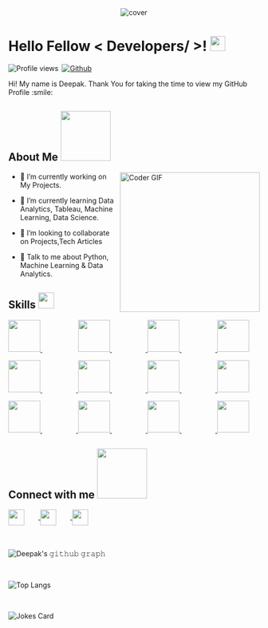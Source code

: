 <div align="center">
<img width="" height = "" src="https://miro.medium.com/max/1444/1*Z5-lWkyzcRB5ahgm9qyxvg.png" alt="cover" />
</div>

<h1> Hello Fellow < Developers/ >! <img src = "https://raw.githubusercontent.com/MartinHeinz/MartinHeinz/master/wave.gif" width = 30px> </h1>
<p align='center'>
</p>


![Profile views](https://page-views.glitch.me/badge?page_id=Deepak-porwal04)&ensp;[![Github](https://img.shields.io/github/followers/deepak-porwal04?label=Follow&style=social)](https://github.com/deepak-porwal04)

<div size='20px'> Hi! My name is Deepak. Thank You for taking the time to view my GitHub Profile :smile:
</div>

<h2> About Me <img src = "https://media0.giphy.com/media/KDDpcKigbfFpnejZs6/giphy.gif?cid=ecf05e47oy6f4zjs8g1qoiystc56cu7r9tb8a1fe76e05oty&rid=giphy.gif" width = 100px></h2>

<img align="right" src="https://i.imgur.com/mVIr207.gif" alt="Coder GIF" height="280">


- 🔭 I’m currently working on My Projects.

- 🌱 I’m currently learning Data Analytics, Tableau, Machine Learning, Data Science. 

- 👯 I’m looking to collaborate on Projects,Tech Articles 

- 💬 Talk to me about Python, Machine Learning & Data Analytics. 

<h2> Skills <img src = "https://media2.giphy.com/media/QssGEmpkyEOhBCb7e1/giphy.gif?cid=ecf05e47a0n3gi1bfqntqmob8g9aid1oyj2wr3ds3mg700bl&rid=giphy.gif" width = 32px> </h2>

<a href= https://github.com/Deepak-porwal04 > <img width ='64px' height='64px' src ='https://image.flaticon.com/icons/png/512/29/29165.png'> </a> &emsp; &emsp; &emsp; &emsp; <a href= https://github.com/Deepak-porwal04 > <img width ='64px' height='64px' src ='https://linksinternational.com/wp-content/uploads/2020/09/Tableau-Logo-300x200.png'> </a>&emsp; &emsp; &emsp; &emsp;<a href= https://github.com/Deepak-porwal04 > <img width ='64px' height='64px' src='https://upload.wikimedia.org/wikipedia/commons/0/05/Scikit_learn_logo_small.svg'> </a>&emsp; &emsp; &emsp; &emsp;<a href= https://github.com/Deepak-porwal04 > <img width ='64px' height='64px' src ='https://raw.githubusercontent.com/pandas-dev/pandas/12475e00c0d683673ecd32c4d6cf854da2fcd342/web/pandas/static/img/pandas.svg'></a>

<a href= https://github.com/Deepak-porwal04 > <img width ='64px' height='64px' src ='https://upload.wikimedia.org/wikipedia/commons/0/01/Created_with_Matplotlib-logo.svg'> </a>&emsp; &emsp; &emsp; &emsp;<a href= https://github.com/Deepak-porwal04 > <img width ='64px' height='64px' src ='https://upload.wikimedia.org/wikipedia/commons/1/1a/NumPy_logo.svg'> </a>&emsp; &emsp; &emsp; &emsp;<a href= https://github.com/Deepak-porwal04 > <img width ='64px' height='64px' src ='https://image.flaticon.com/icons/png/512/29/29165.png'> </a>&emsp; &emsp; &emsp; &emsp;<a href= https://github.com/Deepak-porwal04 > <img width ='64px' height='64px' src ='https://www.psych.mcgill.ca/labs/mogillab/anaconda2/pkgs/anaconda-navigator-1.4.3-py27_0/lib/python2.7/site-packages/anaconda_navigator/static/images/spyder-icon-1024x1024.png'> </a>

<a href= https://github.com/Deepak-porwal04 > <img width ='64px' height='64px' src ='https://www.psych.mcgill.ca/labs/mogillab/anaconda2/pkgs/anaconda-navigator-1.4.3-py27_0/lib/python2.7/site-packages/anaconda_navigator/static/images/anaconda-icon-512x512.png'> </a>&emsp; &emsp; &emsp; &emsp;<a href= https://github.com/Deepak-porwal04 > <img width ='64px' height='64px' src ='https://upload.wikimedia.org/wikipedia/commons/3/38/Jupyter_logo.svg'> </a>&emsp; &emsp; &emsp; &emsp;<a href= https://github.com/Deepak-porwal04 > <img width ='64px' height='64px' src ='https://colab.research.google.com/img/colab_favicon_256px.png'> </a>&emsp; &emsp; &emsp; &emsp;<a href= https://github.com/Deepak-porwal04 > <img width ='64px' height='64px' src ='https://upload.wikimedia.org/wikipedia/commons/c/c3/Python-logo-notext.svg'> </a>  
  
<h2> Connect with me <img src='https://raw.githubusercontent.com/ShahriarShafin/ShahriarShafin/main/Assets/handshake.gif' width="100px"> </h2>
<a href = 'https://www.linkedin.com/in/deepak-porwal04'> <img width = '32px' align= 'center' src="https://raw.githubusercontent.com/rahulbanerjee26/githubAboutMeGenerator/main/icons/linked-in-alt.svg"/></a>&emsp;&emsp;<a href = 'https://deepak-porwal.herokuapp.com/'> <img width = '32px' align= 'center' src="https://raw.githubusercontent.com/rahulbanerjee26/githubAboutMeGenerator/main/icons/portfolio.png"/></a>&emsp;&emsp;<a href = 'https://www.github.com/deepak-porwal04'> <img width = '32px' align= 'center' src="https://raw.githubusercontent.com/rahulbanerjee26/githubAboutMeGenerator/main/icons/github.svg"/></a>
<br>
<br>
  <br>

![Deepak's 𝚐𝚒𝚝𝚑𝚞𝚋 𝚐𝚛𝚊𝚙𝚑](https://activity-graph.herokuapp.com/graph?username=Deepak-porwal04&theme=redical&hide_border=true&area=true)

<br>

![Top Langs](https://github-readme-stats.vercel.app/api/top-langs/?username=deepak-porwal04&theme=tokyonight)
  
<br>
  
![Jokes Card](https://readme-jokes.vercel.app/api?theme=tokyonight)

